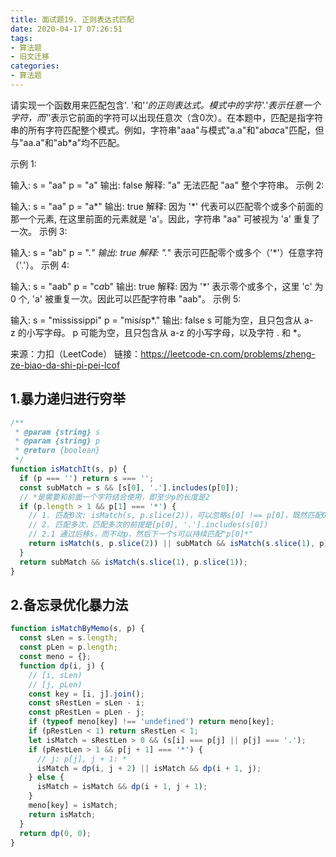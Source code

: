 ```yaml
---
title: 面试题19. 正则表达式匹配
date: 2020-04-17 07:26:51
tags:
- 算法题
- 旧文迁移
categories:
- 算法题
---
```



请实现一个函数用来匹配包含'. '和'*'的正则表达式。模式中的字符'.'表示任意一个字符，而'*'表示它前面的字符可以出现任意次（含0次）。在本题中，匹配是指字符串的所有字符匹配整个模式。例如，字符串"aaa"与模式"a.a"和"ab*ac*a"匹配，但与"aa.a"和"ab*a"均不匹配。

<!-- more -->

示例 1:

输入:
s = "aa"
p = "a"
输出: false
解释: "a" 无法匹配 "aa" 整个字符串。
示例 2:

输入:
s = "aa"
p = "a*"
输出: true
解释: 因为 '*' 代表可以匹配零个或多个前面的那一个元素, 在这里前面的元素就是 'a'。因此，字符串 "aa" 可被视为 'a' 重复了一次。
示例 3:

输入:
s = "ab"
p = ".*"
输出: true
解释: ".*" 表示可匹配零个或多个（'*'）任意字符（'.'）。
示例 4:

输入:
s = "aab"
p = "c*a*b"
输出: true
解释: 因为 '*' 表示零个或多个，这里 'c' 为 0 个, 'a' 被重复一次。因此可以匹配字符串 "aab"。
示例 5:

输入:
s = "mississippi"
p = "mis*is*p*."
输出: false
s 可能为空，且只包含从 a-z 的小写字母。
p 可能为空，且只包含从 a-z 的小写字母，以及字符 . 和 *。

来源：力扣（LeetCode）
链接：https://leetcode-cn.com/problems/zheng-ze-biao-da-shi-pi-pei-lcof

## 1.暴力递归进行穷举

```js
/**
 * @param {string} s
 * @param {string} p
 * @return {boolean}
 */
function isMatchIt(s, p) {
  if (p === '') return s === '';
  const subMatch = s && [s[0], '.'].includes(p[0]);
  // *是需要和前面一个字符结合使用，即至少p的长度是2
  if (p.length > 1 && p[1] === '*') {
    // 1. 匹配0次: isMatch(s, p.slice(2))，可以忽略s[0] !== p[0]，既然匹配0次，即可以跳过“p[0]*”的匹配
    // 2. 匹配多次，匹配多次的前提是[p[0], '.'].includes(s[0])
    // 2.1 通过后移s，而不动p，然后下一个s可以持续匹配"p[0]*"
    return isMatch(s, p.slice(2)) || subMatch && isMatch(s.slice(1), p);
  }
  return subMatch && isMatch(s.slice(1), p.slice(1));
}
```

## 2.备忘录优化暴力法

```js
function isMatchByMemo(s, p) {
  const sLen = s.length;
  const pLen = p.length;
  const meno = {};
  function dp(i, j) {
    // [i, sLen)
    // [j, pLen)
    const key = [i, j].join();
    const sRestLen = sLen - i;
    const pRestLen = pLen - j;
    if (typeof meno[key] !== 'undefined') return meno[key];
    if (pRestLen < 1) return sRestLen < 1;
    let isMatch = sRestLen > 0 && (s[i] === p[j] || p[j] === '.');
    if (pRestLen > 1 && p[j + 1] === '*') {
      // j: p[j], j + 1: *
      isMatch = dp(i, j + 2) || isMatch && dp(i + 1, j);
    } else {
      isMatch = isMatch && dp(i + 1, j + 1);
    }
    meno[key] = isMatch;
    return isMatch;
  }
  return dp(0, 0);
}
```
